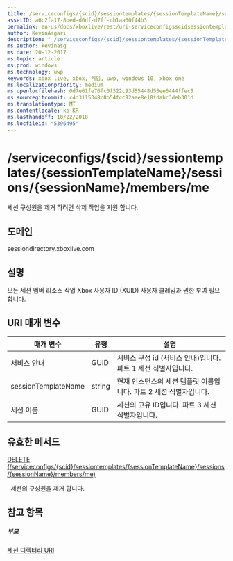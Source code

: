 ```yaml
---
title: /serviceconfigs/{scid}/sessiontemplates/{sessionTemplateName}/sessions/{sessionName}/members/me
assetID: a6c2fa17-8bed-d0df-d7ff-db1aa60f44b3
permalink: en-us/docs/xboxlive/rest/uri-serviceconfigsscidsessiontemplatessessiontemplatenamesessionssessionnamemembersme.html
author: KevinAsgari
description: " /serviceconfigs/{scid}/sessiontemplates/{sessionTemplateName}/sessions/{sessionName}/members/me"
ms.author: kevinasg
ms.date: 20-12-2017
ms.topic: article
ms.prod: windows
ms.technology: uwp
keywords: xbox live, xbox, 게임, uwp, windows 10, xbox one
ms.localizationpriority: medium
ms.openlocfilehash: 0d7e61fe76fc0f322c93d55448d53ee6444ffec5
ms.sourcegitcommit: c4d3115348c8b54fcc92aae8e18fdabc3deb301d
ms.translationtype: MT
ms.contentlocale: ko-KR
ms.lasthandoff: 10/22/2018
ms.locfileid: "5396495"
---
```

# <a name="serviceconfigsscidsessiontemplatessessiontemplatenamesessionssessionnamemembersme"></a>/serviceconfigs/{scid}/sessiontemplates/{sessionTemplateName}/sessions/{sessionName}/members/me
세션 구성원을 제거 하려면 삭제 작업을 지원 합니다.
<a id="ID4EO"></a>


## <a name="domain"></a>도메인
sessiondirectory.xboxlive.com  
<a id="ID4ET"></a>

 
## <a name="remarks"></a>설명

모든 세션 멤버 리소스 작업 Xbox 사용자 ID (XUID) 사용자 클레임과 권한 부여 필요 합니다.

<a id="ID4EAB"></a>


## <a name="uri-parameters"></a>URI 매개 변수

| 매개 변수| 유형| 설명|
| --- | --- | --- |
| 서비스 안내| GUID| 서비스 구성 id (서비스 안내)입니다. 파트 1 세션 식별자입니다.|
| sessionTemplateName| string| 현재 인스턴스의 세션 템플릿 이름입니다. 파트 2 세션 식별자입니다.|
| 세션 이름| GUID| 세션의 고유 ID입니다. 파트 3 세션 식별자입니다.|

<a id="ID4EOC"></a>


## <a name="valid-methods"></a>유효한 메서드

[DELETE (/serviceconfigs/{scid}/sessiontemplates/{sessionTemplateName}/sessions/{sessionName}/members/me)](uri-serviceconfigsscidsessiontemplatessessiontemplatenamesessionssessionnamemembersmedelete.md)

&nbsp;&nbsp;세션의 구성원을 제거 합니다.

<a id="ID4EYC"></a>


## <a name="see-also"></a>참고 항목

<a id="ID4E1C"></a>


##### <a name="parent"></a>부모

[세션 디렉터리 URI](atoc-reference-sessiondirectory.md)
